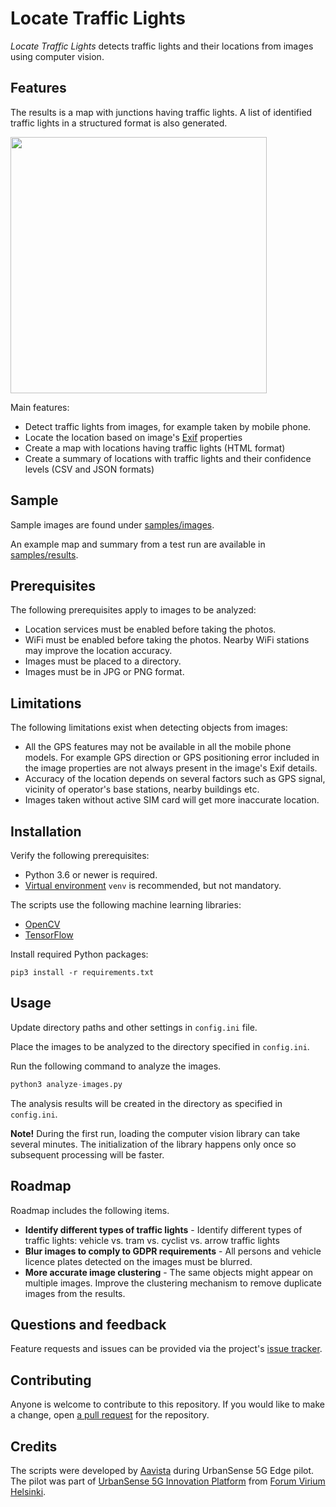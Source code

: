 # Locate Traffic Lights

_Locate Traffic Lights_ detects traffic lights and their locations from images using computer vision.


## Features

The results is a map with junctions having traffic lights. A list of identified traffic lights in a structured format is also generated.

<img src="https://github.com/aavista/locate-traffic-lights/locate-traffic-lights-example-map.png?raw=true" width="410">


Main features:

- Detect traffic lights from images, for example taken by mobile phone.
- Locate the location based on image's [Exif](https://en.wikipedia.org/wiki/Exif) properties
- Create a map with locations having traffic lights (HTML format)
- Create a summary of locations with traffic lights and their confidence levels (CSV and JSON formats)  


## Sample

Sample images are found under [samples/images](https://github.com/aavista/locate-traffic-lights/tree/master/samples/images). 

An example map and summary from a test run are available in [samples/results](https://github.com/aavista/locate-traffic-lights/tree/master/samples/results).


## Prerequisites

The following prerequisites apply to images to be analyzed:

- Location services must be enabled before taking the photos.
- WiFi must be enabled before taking the photos. Nearby WiFi stations may improve the location accuracy.
- Images must be placed to a directory.
- Images must be in JPG or PNG format.


## Limitations

The following limitations exist when detecting objects from images:

- All the GPS features may not be available in all the mobile phone models. For example GPS direction or GPS positioning error included in the image properties are not always present in the image's Exif details.
- Accuracy of the location depends on several factors such as GPS signal, vicinity of operator's base stations, nearby buildings etc.
- Images taken without active SIM card will get more inaccurate location.


## Installation

Verify the following prerequisites:

- Python 3.6 or newer is required. 
- [Virtual environment](https://docs.python.org/3/tutorial/venv.html) `venv` is recommended, but not mandatory. 

The scripts use the following machine learning libraries:

- [OpenCV](https://docs.opencv.org/master/index.html)
- [TensorFlow](https://www.tensorflow.org)

Install required Python packages:

```
pip3 install -r requirements.txt
```


## Usage

Update directory paths and other settings in `config.ini` file.

Place the images to be analyzed to the directory specified in `config.ini`. 

Run the following command to analyze the images.

```python
python3 analyze-images.py
```

The analysis results will be created in the directory as specified in `config.ini`.

**Note!** During the first run, loading the computer vision library can take several minutes. The initialization of the library happens only once so subsequent processing will be faster. 


## Roadmap

Roadmap includes the following items.

- **Identify different types of traffic lights** - Identify different types of traffic lights: vehicle vs. tram vs. cyclist vs. arrow traffic lights
- **Blur images to comply to GDPR requirements** - All persons and vehicle licence plates detected on the images must be blurred.
- **More accurate image clustering** - The same objects might appear on multiple images. Improve the clustering mechanism to remove duplicate images from the results.


## Questions and feedback

Feature requests and issues can be provided via the project's [issue tracker](https://github.com/aavista/locate-traffic-lights/issues).


## Contributing

Anyone is welcome to contribute to this repository. If you would like to make a change, open [a pull request](https://github.com/aavista/locate-traffic-lights/issues) for the repository.


## Credits

The scripts were developed by [Aavista](https://aavista.com) during UrbanSense 5G Edge pilot. The pilot was part of [UrbanSense 5G Innovation Platform](https://forumvirium.fi/en/urbansense-5g-innovation-platform/) from [Forum Virium Helsinki](https://forumvirium.fi/en/).


